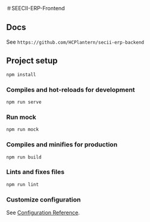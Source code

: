 ＃SEECII-ERP-Frontend

## Docs

See `https://github.com/HCPlantern/secii-erp-backend`

## Project setup

```
npm install
```

### Compiles and hot-reloads for development

```
npm run serve
```

### Run mock

```
npm run mock
```

### Compiles and minifies for production

```
npm run build
```

### Lints and fixes files

```
npm run lint
```

### Customize configuration

See [Configuration Reference](https://cli.vuejs.org/config/).
